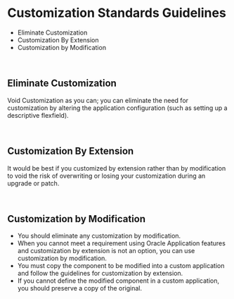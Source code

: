 # Customization Standards Guidelines

- Eliminate Customization
- Customization By Extension
- Customization by Modification

<br>

## Eliminate Customization
Void Customization as you can; you can eliminate the need for customization by altering the application configuration (such as setting up a descriptive flexfield).

<br>

## Customization By Extension
It would be best if you customized by extension rather than by modification to void the risk of overwriting or losing your customization during an upgrade or patch.

<br>

## Customization by Modification
- You should eliminate any customization by modification.
-  When you cannot meet a requirement using Oracle Application features and customization by extension is not an option, you can use customization by modification.
-  You must copy the component to be modified into a custom application and follow the guidelines for customization by extension.
-  If you cannot define the modified component in a custom application, you should preserve a copy of the original.
